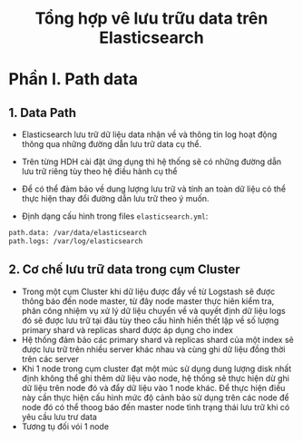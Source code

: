 <h1 align="center">Tổng hợp vê lưu trữu data trên Elasticsearch</h1>

# Phần I. Path data
## 1. Data Path
- Elasticsearch lưu trữ dữ liệu data nhận về và thông tin log hoạt động thông qua những đường dẫn lưu trữ data cụ thể.
- Trên từng HDH cài đặt ứng dụng thì hệ thống sẽ có những đường dẫn lưu trữ riêng tùy theo hệ điều hành cụ thể
- Để có thể đảm bảo về dung lượng lưu trữ và tính an toàn dữ liệu có thể thực hiện thay đổi đường dẫn lưu trữ theo ý muốn.

- Định dạng cấu hình trong files `elasticsearch.yml`:
```sh
path.data: /var/data/elasticsearch
path.logs: /var/log/elasticsearch
```
## 2. Cơ chế lưu trữ data trong cụm Cluster
- Trong một cụm Cluster khi dữ liệu được đẩy về từ Logstash sẽ được thông báo đến node master, từ đây node master thực hiên kiểm tra, phân công nhiệm vụ xử lý dữ liệu chuyển về và quyết định dữ liệu logs đó sẽ được lưu trữ tại đâu tùy theo cấu hình hiền thết lập về số lượng primary shard và replicas shard được áp dụng cho index 
- Hệ thống đảm bảo các primary shard và replicas shard của một index sẽ được lưu trữ trên nhiều server khác nhau và cùng ghi dữ liệu đồng thời trên các server
- Khi 1 node trong cụm cluster đạt một múc sử dụng dung lượng disk nhất định không thể ghi thêm dữ liệu vào node, hệ thống sẽ thực hiện dừ ghi dữ liệu trên node đó và đẩy dữ liệu vào 1 node khác. Để thực hiện điều này cần thực hiện cấu hình mức độ cảnh bảo sử dụng trên các node để node đó có thể thoog báo đến master node tình trạng thái lưu trữ khi có yêu cầu lưu trư data
- Tương tụ đối vói 1 node 
